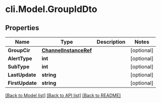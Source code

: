 # cli.Model.GroupIdDto

## Properties

Name | Type | Description | Notes
------------ | ------------- | ------------- | -------------
**GroupCir** | [**ChannelInstanceRef**](ChannelInstanceRef.md) |  | [optional] 
**AlertType** | **int** |  | [optional] 
**SubType** | **int** |  | [optional] 
**LastUpdate** | **string** |  | [optional] 
**FirstUpdate** | **string** |  | [optional] 

[[Back to Model list]](../README.md#documentation-for-models) [[Back to API list]](../README.md#documentation-for-api-endpoints) [[Back to README]](../README.md)

